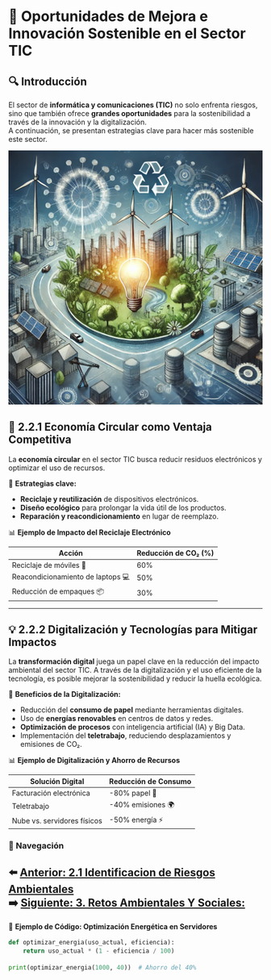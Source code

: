 # 🚀 Oportunidades de Mejora e Innovación Sostenible en el Sector TIC  

## 🔍 Introducción  

El sector de **informática y comunicaciones (TIC)** no solo enfrenta riesgos, sino que también ofrece **grandes oportunidades** para la sostenibilidad a través de la innovación y la digitalización.  
A continuación, se presentan estrategias clave para hacer más sostenible este sector.  

![Aspectos de Sostenibilidad](../img_pisa3_A_ArroyoGomezMikel/06_Oportunidades_Innovacion.png.webp)

## 🔄 2.2.1 Economía Circular como Ventaja Competitiva  

La **economía circular** en el sector TIC busca reducir residuos electrónicos y optimizar el uso de recursos.  

📌 **Estrategias clave:**  

- **Reciclaje y reutilización** de dispositivos electrónicos.  
- **Diseño ecológico** para prolongar la vida útil de los productos.  
- **Reparación y reacondicionamiento** en lugar de reemplazo.  

📊 **Ejemplo de Impacto del Reciclaje Electrónico**  

| Acción | Reducción de CO₂ (%) |
|--------|----------------------|
| Reciclaje de móviles 📱 | 60% |
| Reacondicionamiento de laptops 💻 | 50% |
| Reducción de empaques 📦 | 30% |

---

## 💡 2.2.2 Digitalización y Tecnologías para Mitigar Impactos  

La **transformación digital** juega un papel clave en la reducción del impacto ambiental del sector TIC. A través de la digitalización y el uso eficiente de la tecnología, es posible mejorar la sostenibilidad y reducir la huella ecológica.  

📌 **Beneficios de la Digitalización:**  

- Reducción del **consumo de papel** mediante herramientas digitales.  
- Uso de **energías renovables** en centros de datos y redes.  
- **Optimización de procesos** con inteligencia artificial (IA) y Big Data.  
- Implementación del **teletrabajo**, reduciendo desplazamientos y emisiones de CO₂.  

📊 **Ejemplo de Digitalización y Ahorro de Recursos**  

| Solución Digital | Reducción de Consumo |
|------------------|----------------------|
| Facturación electrónica | -80% papel 📄 |
| Teletrabajo | -40% emisiones 🌍 |
| Nube vs. servidores físicos | -50% energía ⚡ |

### 🔗 Navegación  

⬅️ [Anterior: 2.1 Identificacion de Riesgos Ambientales](2.1_Identificación_de_riesgos_ambientalesSocialesYEconómicos._ArroyoGomezMikel.md)  
➡️ [Siguiente: 3. Retos Ambientales Y Sociales: ](../3_capitulo3_ra3_pisa3_A_ArroyoGomezMikel/3__RetosAmbientalesYsociales_ArroyoGomezMikel.md)
---

📌 **Ejemplo de Código: Optimización Energética en Servidores**  

```python
def optimizar_energia(uso_actual, eficiencia):
    return uso_actual * (1 - eficiencia / 100)

print(optimizar_energia(1000, 40))  # Ahorro del 40%









